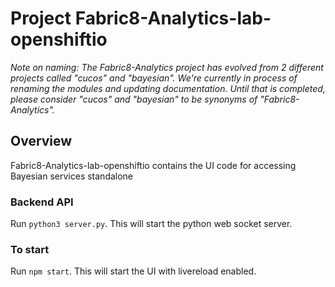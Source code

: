 # Project Fabric8-Analytics-lab-openshiftio

*Note on naming: The Fabric8-Analytics project has evolved from 2 different projects called "cucos" and "bayesian". We're currently in process of renaming the modules and updating documentation. Until that is completed, please consider "cucos" and "bayesian" to be synonyms of "Fabric8-Analytics".*

## Overview
Fabric8-Analytics-lab-openshiftio contains the UI code for accessing Bayesian services standalone

### Backend API
Run `python3 server.py`. This will start the python web socket server.

### To start
Run `npm start`. This will start the UI with livereload enabled.
